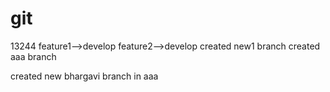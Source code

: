# git
13244
feature1-->develop
feature2-->develop
created new1 branch
created aaa branch

created new bhargavi branch in aaa 
